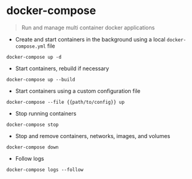 # docker-compose

> Run and manage multi container docker applications  

- Create and start containers in the background using a local `docker-compose.yml` file  

`docker-compose up -d`

- Start containers, rebuild if necessary

`docker-compose up --build`

- Start containers using a custom configuration file

`docker-compose --file {{path/to/config}} up`

- Stop running containers  

`docker-compose stop` 

- Stop and remove containers, networks, images, and volumes

`docker-compose down`

- Follow logs

`docker-compose logs --follow`

